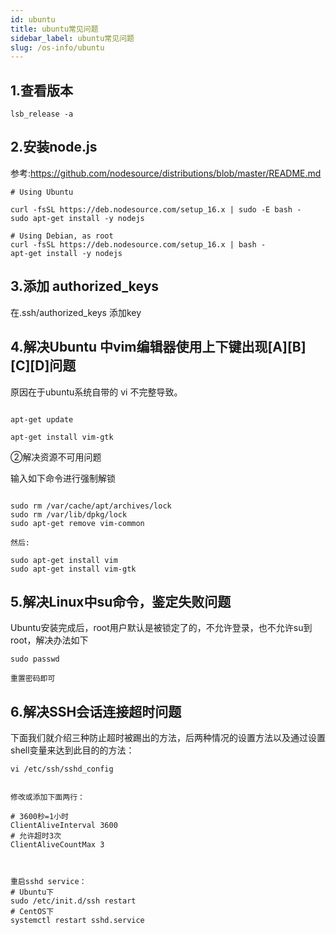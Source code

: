 ```yaml
---
id: ubuntu
title: ubuntu常见问题
sidebar_label: ubuntu常见问题
slug: /os-info/ubuntu
---
```


## 1.查看版本

```
lsb_release -a
```



## 2.安装node.js

参考:https://github.com/nodesource/distributions/blob/master/README.md



```
# Using Ubuntu

curl -fsSL https://deb.nodesource.com/setup_16.x | sudo -E bash -
sudo apt-get install -y nodejs

# Using Debian, as root
curl -fsSL https://deb.nodesource.com/setup_16.x | bash -
apt-get install -y nodejs

```
## 3.添加 authorized_keys 
在.ssh/authorized_keys 添加key


## 4.解决Ubuntu 中vim编辑器使用上下键出现[A][B][C][D]问题

原因在于ubuntu系统自带的 vi 不完整导致。

```shell

apt-get update

apt-get install vim-gtk

```

②解决资源不可用问题

输入如下命令进行强制解锁

```shell

sudo rm /var/cache/apt/archives/lock
sudo rm /var/lib/dpkg/lock
sudo apt-get remove vim-common

然后:

sudo apt-get install vim
sudo apt-get install vim-gtk

```

## 5.解决Linux中su命令，鉴定失败问题

Ubuntu安装完成后，root用户默认是被锁定了的，不允许登录，也不允许su到root，解决办法如下

```shell
sudo passwd

重置密码即可

```

## 6.解决SSH会话连接超时问题

下面我们就介绍三种防止超时被踢出的方法，后两种情况的设置方法以及通过设置shell变量来达到此目的的方法：

```shell
vi /etc/ssh/sshd_config


修改或添加下面两行：

# 3600秒=1小时
ClientAliveInterval 3600
# 允许超时3次
ClientAliveCountMax 3



重启sshd service：
# Ubuntu下
sudo /etc/init.d/ssh restart
# CentOS下
systemctl restart sshd.service

```
